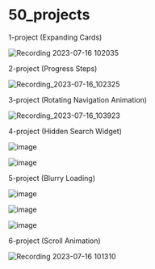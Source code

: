 # 50_projects

1-project (Expanding Cards)

![Recording 2023-07-16 102035](https://github.com/MrGoodo/50_projects/assets/110602771/13be6a4d-7030-4fed-8e29-6a5e2da16c3a)

2-project (Progress Steps)

![Recording_2023-07-16_102325](https://github.com/MrGoodo/50_projects/assets/110602771/c89b3e77-c8c8-4941-ae42-61bdb42136f6)

3-project (Rotating Navigation Animation) 

![Recording_2023-07-16_103923](https://github.com/MrGoodo/50_projects/assets/110602771/3d735aaf-e920-49e8-9758-55e3ef6a55f2)


4-project (Hidden Search Widget)

![image](https://github.com/MrGoodo/50_projects/assets/110602771/27fcde32-7194-4d1f-9084-a5cb8fd60090)

![image](https://github.com/MrGoodo/50_projects/assets/110602771/3a8bf559-5628-46b2-8666-627b6cb33dc0)

5-project (Blurry Loading)

![image](https://github.com/MrGoodo/50_projects/assets/110602771/66ea99d4-4d98-45f4-ba3f-b51a58f58c46)

![image](https://github.com/MrGoodo/50_projects/assets/110602771/105e05a3-49bc-4012-9a8b-1d797869aa7e)

![image](https://github.com/MrGoodo/50_projects/assets/110602771/99fe0200-64bd-46a7-b47e-5eb6b0f6f312)

6-project (Scroll Animation)

![Recording 2023-07-16 101310](https://github.com/MrGoodo/50_projects/assets/110602771/7f0ec864-e1cf-4950-b89a-12e627f8e11a)


